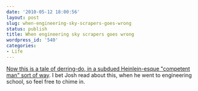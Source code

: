 ```yaml
---
date: '2010-05-12 18:00:56'
layout: post
slug: when-engineering-sky-scrapers-goes-wrong
status: publish
title: When engineering sky scrapers goes wrong
wordpress_id: '540'
categories:
- Life
---
```


[Now this is a tale of derring-do, in a subdued Heinlein-esque "competent man" sort of way](http://www.duke.edu/~hpgavin/ce131/citicorp1.htm).  I bet Josh read about this, when he went to engineering school, so feel free to chime in.
